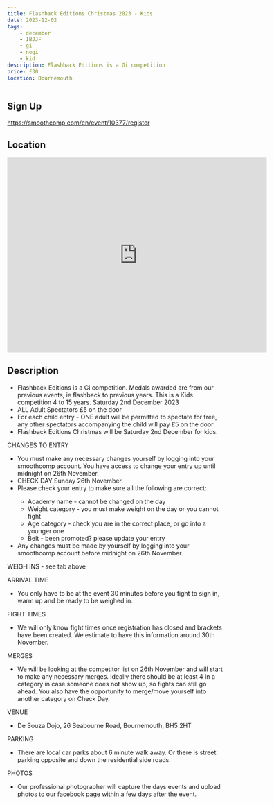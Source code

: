 ```yaml
---
title: Flashback Editions Christmas 2023 - Kids
date: 2023-12-02
tags:
    - december
    - IBJJF
    - gi 
    - nogi 
    - kid
description: Flashback Editions is a Gi competition
price: £30
location: Bournemouth
---
```

## Sign Up
https://smoothcomp.com/en/event/10377/register

## Location
<iframe src="https://www.google.com/maps/embed?pb=!1m17!1m12!1m3!1d2525.447392589702!2d-1.8255112842584431!3d50.730190479514924!2m3!1f0!2f0!3f0!3m2!1i1024!2i768!4f13.1!3m2!1m1!2zNTDCsDQzJzQ4LjciTiAxwrA0OScyNC4wIlc!5e0!3m2!1sen!2suk!4v1689836087883!5m2!1sen!2suk" width="600" height="450" style="border:0;" allowfullscreen="" loading="lazy" referrerpolicy="no-referrer-when-downgrade"></iframe>

## Description
<ul>
  <li>Flashback Editions is a Gi competition. Medals awarded are from our previous events, ie flashback to previous years. This is a Kids competition 4 to 15 years. Saturday 2nd December 2023</li>
  <li>ALL Adult Spectators £5 on the door</li>
  <li>For each child entry - ONE adult will be permitted to spectate for free, any other spectators accompanying the child will pay £5 on the door</li>
  <li>Flashback Editions Christmas will be Saturday 2nd December for kids.</li>
</ul>

<p>CHANGES TO ENTRY</p>
<ul>
  <li>You must make any necessary changes yourself by logging into your smoothcomp account. You have access to change your entry up until midnight on 26th November.</li>
  <li>CHECK DAY Sunday 26th November.</li>
  <li>Please check your entry to make sure all the following are correct:</li>
  <ul>
    <li>Academy name - cannot be changed on the day</li>
    <li>Weight category - you must make weight on the day or you cannot fight</li>
    <li>Age category - check you are in the correct place, or go into a younger one</li>
    <li>Belt - been promoted? please update your entry</li>
  </ul>
  <li>Any changes must be made by yourself by logging into your smoothcomp account before midnight on 26th November.</li>
</ul>

<p>WEIGH INS - see tab above</p>

<p>ARRIVAL TIME</p>
<ul>
  <li>You only have to be at the event 30 minutes before you fight to sign in, warm up and be ready to be weighed in.</li>
</ul>

<p>FIGHT TIMES</p>
<ul>
  <li>We will only know fight times once registration has closed and brackets have been created. We estimate to have this information around 30th November.</li>
</ul>

<p>MERGES</p>
<ul>
  <li>We will be looking at the competitor list on 26th November and will start to make any necessary merges. Ideally there should be at least 4 in a category in case someone does not show up, so fights can still go ahead. You also have the opportunity to merge/move yourself into another category on Check Day.</li>
</ul>

<p>VENUE</p>
<ul>
  <li>De Souza Dojo, 26 Seabourne Road, Bournemouth, BH5 2HT</li>
</ul>

<p>PARKING</p>
<ul>
  <li>There are local car parks about 6 minute walk away. Or there is street parking opposite and down the residential side roads.</li>
</ul>

<p>PHOTOS</p>
<ul>
  <li>Our professional photographer will capture the days events and upload photos to our facebook page within a few days after the event.</li>
</ul>